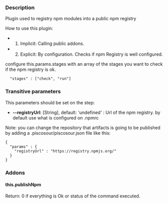 ### Description

Plugin used to registry npm modules into a public npm registry

How to use this plugin:

- 1. Implicit: Calling public addons.
- 2. Explicit: By configuration. Checks if npm Registry is well configured.

configure this.params.stages with an array of the stages you want to check if the npm registry is ok.

```
  "stages" : ["check", "run"]
```

### Transitive parameters

This parameters should be set on the step:

- **--registryUrl**: [String], default: 'undefined' : Url of the npm registry. by default use what is configured on .npmrc

Note: you can change the repository that artifacts is going to be published by adding a .piscosour/piscosour.json file like this:

```
{
  "params" : {
    "registryUrl" : "https://registry.npmjs.org/"
  }
}
```

### Addons

#### this.publishNpm

Return: 0 if everything is Ok or status of the command executed.